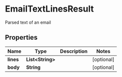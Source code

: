

# EmailTextLinesResult

Parsed text of an email
## Properties

Name | Type | Description | Notes
------------ | ------------- | ------------- | -------------
**lines** | **List&lt;String&gt;** |  |  [optional]
**body** | **String** |  |  [optional]




